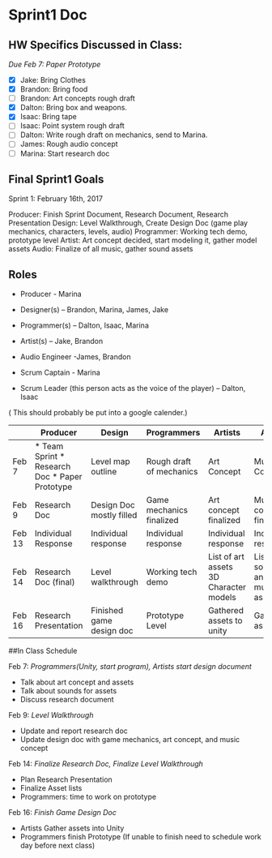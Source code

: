 # Sprint1 Doc

## HW Specifics Discussed in Class:

*Due Feb 7: Paper Prototype*
- [x] Jake: Bring Clothes
- [x] Brandon: Bring food
- [ ] Brandon: Art concepts rough draft
- [x] Dalton: Bring box and weapons.
- [x] Isaac: Bring tape
- [ ] Isaac: Point system rough draft
- [ ] Dalton: Write rough draft on mechanics, send to Marina.
- [ ] James: Rough audio concept
- [ ] Marina: Start research doc

## Final Sprint1 Goals

Sprint 1: February 16th, 2017

Producer: Finish Sprint Document, Research Document, Research Presentation
Design: Level Walkthrough, Create Design Doc (game play mechanics, characters, levels, audio)
Programmer: Working tech demo, prototype level
Artist: Art concept decided, start modeling it, gather model assets
Audio: Finalize of all music, gather sound assets

## Roles

* Producer - Marina
* Designer(s) – Brandon, Marina, James, Jake
* Programmer(s) – Dalton, Isaac, Marina
* Artist(s) – Jake, Brandon
* Audio Engineer -James, Brandon

* Scrum Captain - Marina
* Scrum Leader (this person acts as the voice of the player) – Dalton, Isaac

( This should probably be put into a google calender.)

|        | Producer                                       | Design                   | Programmers              | Artists                                | Audio                          | Scrum |
|--------|------------------------------------------------|--------------------------|--------------------------|----------------------------------------|--------------------------------|-------|
| Feb 7  | * Team Sprint * Research Doc * Paper Prototype | Level map outline        | Rough draft of mechanics | Art Concept                            | Music Concept                  |       |
| Feb 9  | Research Doc                                   | Design Doc mostly filled | Game mechanics finalized | Art concept finalized                  | Music concept finalized        |       |
| Feb 13 | Individual Response                            | Individual response      | Individual response      | Individual response                    | Individual response            |       |
| Feb 14 | Research Doc (final)                           | Level walkthrough        | Working tech demo        | List of art assets 3D Character models | List of sound and music assets |       |
| Feb 16 | Research Presentation                          | Finished game design doc | Prototype Level          | Gathered assets to unity               | Gathered assets                |       |
##In Class Schedule

Feb 7: *Programmers(Unity, start program), Artists start design document*

* Talk about art concept and assets
* Talk about sounds for assets
* Discuss research document

Feb 9: *Level Walkthrough*

* Update and report research doc
* Update design doc with game mechanics, art concept, and music concept

Feb 14: *Finalize Research Doc, Finalize Level Walkthrough*

* Plan Research Presentation
* Finalize Asset lists
* Programmers: time to work on prototype

Feb 16: *Finish Game Design Doc*

* Artists Gather assets into Unity
* Programmers finish Prototype (If unable to finish need to schedule work day before next class)

